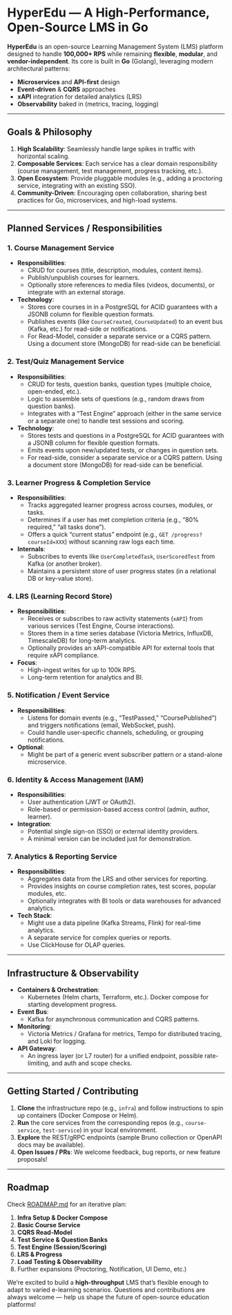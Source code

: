 # HyperEdu — A High-Performance, Open-Source LMS in Go

**HyperEdu** is an open-source Learning Management System (LMS) platform designed to handle **100,000+ RPS** while remaining **flexible**, **modular**, and **vendor-independent**. Its core is built in **Go** (Golang), leveraging modern architectural patterns:

- **Microservices** and **API-first** design  
- **Event-driven** & **CQRS** approaches  
- **xAPI** integration for detailed analytics (LRS)  
- **Observability** baked in (metrics, tracing, logging)

---

## Goals & Philosophy

1. **High Scalability**: Seamlessly handle large spikes in traffic with horizontal scaling.  
2. **Composable Services**: Each service has a clear domain responsibility (course management, test management, progress tracking, etc.).  
3. **Open Ecosystem**: Provide pluggable modules (e.g., adding a proctoring service, integrating with an existing SSO).  
4. **Community-Driven**: Encouraging open collaboration, sharing best practices for Go, microservices, and high-load systems.

---

## Planned Services / Responsibilities

### 1. Course Management Service
- **Responsibilities**:  
  - CRUD for courses (title, description, modules, content items).  
  - Publish/unpublish courses for learners.  
  - Optionally store references to media files (videos, documents), or integrate with an external storage.
- **Technology**:  
  - Stores core courses in in a PostgreSQL for ACID guarantees with a JSONB column for flexible question formats.
  - Publishes events (like `CourseCreated`, `CourseUpdated`) to an event bus (Kafka, etc.) for read-side or notifications.
  - For Read-Model, consider a separate service or a CQRS pattern. Using a document store (MongoDB) for read-side can be beneficial.

### 2. Test/Quiz Management Service
- **Responsibilities**:  
  - CRUD for tests, question banks, question types (multiple choice, open-ended, etc.).  
  - Logic to assemble sets of questions (e.g., random draws from question banks).  
  - Integrates with a “Test Engine” approach (either in the same service or a separate one) to handle test sessions and scoring.
- **Technology**:  
  - Stores tests and questions in a PostgreSQL for ACID guarantees with a JSONB column for flexible question formats.
  - Emits events upon new/updated tests, or changes in question sets.
  - For read-side, consider a separate service or a CQRS pattern. Using a document store (MongoDB) for read-side can be beneficial.

### 3. Learner Progress & Completion Service
- **Responsibilities**:  
  - Tracks aggregated learner progress across courses, modules, or tasks.  
  - Determines if a user has met completion criteria (e.g., “80% required,” “all tasks done”).  
  - Offers a quick “current status” endpoint (e.g., `GET /progress?courseId=XXX`) without scanning raw logs each time.
- **Internals**:  
  - Subscribes to events like `UserCompletedTask`, `UserScoredTest` from Kafka (or another broker).  
  - Maintains a persistent store of user progress states (in a relational DB or key-value store).

### 4. LRS (Learning Record Store)
- **Responsibilities**:  
  - Receives or subscribes to raw activity statements (`xAPI`) from various services (Test Engine, Course interactions).  
  - Stores them in a time series database (Victoria Metrics, InfluxDB, TimescaleDB) for long-term analytics.
  - Optionally provides an xAPI-compatible API for external tools that require xAPI compliance.
- **Focus**:  
  - High-ingest writes for up to 100k RPS.  
  - Long-term retention for analytics and BI.

### 5. Notification / Event Service
- **Responsibilities**:  
  - Listens for domain events (e.g., “TestPassed,” “CoursePublished”) and triggers notifications (email, WebSocket, push).  
  - Could handle user-specific channels, scheduling, or grouping notifications.
- **Optional**:  
  - Might be part of a generic event subscriber pattern or a stand-alone microservice.

### 6. Identity & Access Management (IAM)
- **Responsibilities**:  
  - User authentication (JWT or OAuth2).  
  - Role-based or permission-based access control (admin, author, learner).  
- **Integration**:  
  - Potential single sign-on (SSO) or external identity providers.  
  - A minimal version can be included just for demonstration.

### 7. Analytics & Reporting Service
- **Responsibilities**:  
  - Aggregates data from the LRS and other services for reporting.  
  - Provides insights on course completion rates, test scores, popular modules, etc.  
  - Optionally integrates with BI tools or data warehouses for advanced analytics.
- **Tech Stack**:
  - Might use a data pipeline (Kafka Streams, Flink) for real-time analytics.  
  - A separate service for complex queries or reports.
  - Use ClickHouse for OLAP queries.

---

## Infrastructure & Observability

- **Containers & Orchestration**:  
  - Kubernetes (Helm charts, Terraform, etc.).  Docker compose for starting development progress.
- **Event Bus**:  
  - Kafka for asynchronous communication and CQRS patterns.  
- **Monitoring**:  
  - Victoria Metrics / Grafana for metrics, Tempo for distributed tracing, and Loki for logging.
- **API Gateway**:  
  - An ingress layer (or L7 router) for a unified endpoint, possible rate-limiting, and auth and scope checks.

---

## Getting Started / Contributing

1. **Clone** the infrastructure repo (e.g., `infra`) and follow instructions to spin up containers (Docker Compose or Helm).  
2. **Run** the core services from the corresponding repos (e.g., `course-service`, `test-service`) in your local environment.  
3. **Explore** the REST/gRPC endpoints (sample Bruno collection or OpenAPI docs may be available).  
4. **Open Issues / PRs**: We welcome feedback, bug reports, or new feature proposals!

---

## Roadmap

Check [ROADMAP.md](./ROADMAP.md) for an iterative plan:

1. **Infra Setup & Docker Compose**  
2. **Basic Course Service**  
3. **CQRS Read-Model**  
4. **Test Service & Question Banks**  
5. **Test Engine (Session/Scoring)**  
6. **LRS & Progress**  
7. **Load Testing & Observability**  
8. Further expansions (Proctoring, Notification, UI Demo, etc.)

We’re excited to build a **high-throughput** LMS that’s flexible enough to adapt to varied e-learning scenarios. Questions and contributions are always welcome — help us shape the future of open-source education platforms!
